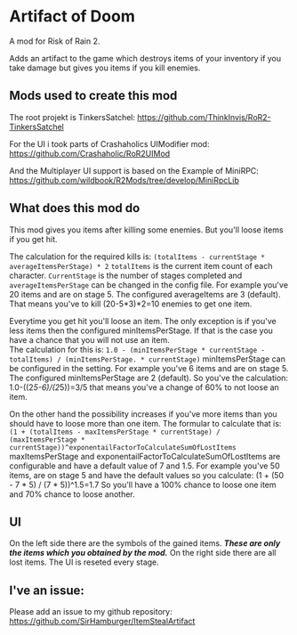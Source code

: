 # Artifact of Doom

A mod for Risk of Rain 2.

Adds an artifact to the game which destroys items of your inventory if you take damage but gives you items if you kill enemies.

## Mods used to create this mod
The root projekt is TinkersSatchel:
https://github.com/ThinkInvis/RoR2-TinkersSatchel

For the UI i took parts of Crashaholics UIModifier mod:
https://github.com/Crashaholic/RoR2UIMod

And the Multiplayer UI support is based on the Example of MiniRPC:
https://github.com/wildbook/R2Mods/tree/develop/MiniRpcLib

## What does this mod do
This mod gives you items after killing some enemies. But you'll loose items if you get hit.

The calculation for the required kills is:
```(totalItems - currentStage * averageItemsPerStage) * 2```
`totalItems` is the current item count of each character. `CurrentStage` is the number of stages completed and `averageItemsPerStage` can be changed in the config file.
For example you've 20 items and are on stage 5. The configured averageItems are 3 (default). That means you've to kill (20-5*3)*2=10 enemies to get one item.

Everytime you get hit you'll loose an item. The only exception is if you've less items then the configured minItemsPerStage.
If that is the case you have a chance that you will not use an item.  
The calculation for this is:
```1.0 - (minItemsPerStage * currentStage - totalItems) / (minItemsPerStage. * currentStage)```
minItemsPerStage can be configured in the setting. For example you've 6 items and are on stage 5. The configured minItemsPerStage are 2 (default).
So you've the calculation:
1.0-((2*5-6)/(2*5))=3/5 that means you've a change of 60% to not loose an item.

On the other hand the possibility increases if you've more items than you should have to loose more than one item. The formular to calculate that is:
```(1 + (totalItems - maxItemsPerStage * currentStage) / (maxItemsPerStage * currentStage))^exponentailFactorToCalculateSumOfLostItems```
maxItemsPerStage and exponentailFactorToCalculateSumOfLostItems are configurable and have a default value of 7 and 1.5.
For example you've 50 items, are on stage 5 and have the default values so you calculate:
(1 + (50 - 7 * 5) / (7 * 5))^1.5=1.7
So you'll have a 100% chance to loose one item and 70% chance to loose another.

## UI
On the left side there are the symbols of the gained items. ***These are only the items which you obtained by the mod.*** On the right side there are all lost items. The UI is reseted every stage.

## I've an issue:
Please add an issue to my github repository:
https://github.com/SirHamburger/ItemStealArtifact